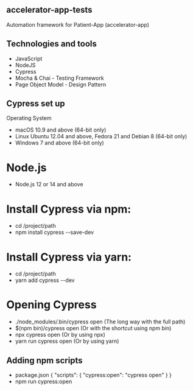 ## accelerator-app-tests
Automation framework for Patient-App (accelerator-app)

## Technologies and tools

- JavaScript
- NodeJS
- Cypress
- Mocha & Chai - Testing Framework
- Page Object Model - Design Pattern

## Cypress set up
Operating System
- macOS 10.9 and above (64-bit only)
- Linux Ubuntu 12.04 and above, Fedora 21 and Debian 8 (64-bit only)
- Windows 7 and above (64-bit only)

# Node.js
- Node.js 12 or 14 and above

# Install Cypress via npm:
- cd /project/path
- npm install cypress --save-dev

# Install Cypress via yarn:
- cd /project/path
- yarn add cypress --dev

# Opening Cypress
- ./node_modules/.bin/cypress open (The long way with the full path)
- $(npm bin)/cypress open (Or with the shortcut using npm bin)
- npx cypress open (Or by using npx)
- yarn run cypress open (Or by using yarn)

## Adding npm scripts
- package.json
  {
    "scripts": {
    "cypress:open": "cypress open"
    }
  }      
- npm run cypress:open